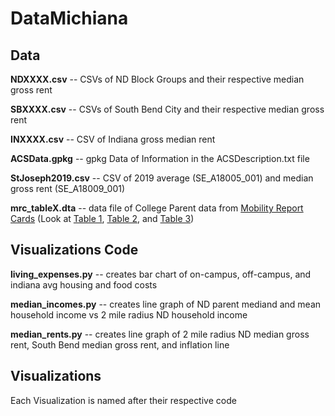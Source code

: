 ﻿# DataMichiana
 
 ## Data
 
 **NDXXXX.csv** -- CSVs of ND Block Groups and their respective median gross rent
 
 **SBXXXX.csv** -- CSVs of South Bend City and their respective median gross rent
 
 **INXXXX.csv** -- CSV of Indiana gross median rent
 
 **ACSData.gpkg** -- gpkg Data of Information in the ACSDescription.txt file
 
 **StJoseph2019.csv** -- CSV of 2019 average (SE_A18005_001) and median gross rent (SE_A18009_001)
 
 **mrc_tableX.dta** -- data file of College Parent data from [Mobility Report Cards](https://opportunityinsights.org/paper/mobilityreportcards/) (Look at [Table 1](https://opportunityinsights.org/wp-content/uploads/2018/03/Codebook-MRC-Table-1.pdf), [Table 2](https://opportunityinsights.org/wp-content/uploads/2018/04/Codebook-MRC-Table-2.pdf), and [Table 3](https://opportunityinsights.org/wp-content/uploads/2018/04/Codebook-MRC-Table-3.pdf))
 
 
 ## Visualizations Code
 
 **living_expenses.py** -- creates bar chart of on-campus, off-campus, and indiana avg housing and food costs
 
 **median_incomes.py** -- creates line graph of ND parent mediand and mean household income vs 2 mile radius ND household income
 
 **median_rents.py** -- creates line graph of 2 mile radius ND median gross rent, South Bend median gross rent, and inflation line
 
 ## Visualizations
 
 Each Visualization is named after their respective code
 
 
 
 
